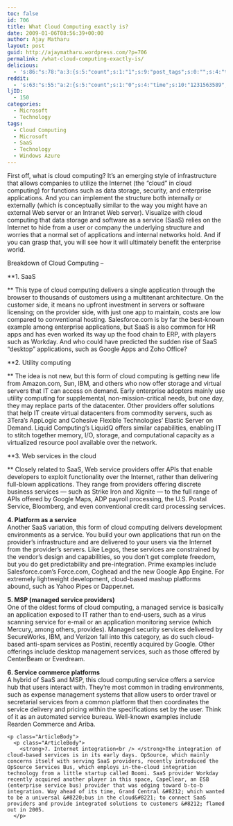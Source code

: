 ```yaml
---
toc: false
id: 706
title: What Cloud Computing exactly is?
date: 2009-01-06T08:56:39+00:00
author: Ajay Matharu
layout: post
guid: http://ajaymatharu.wordpress.com/?p=706
permalink: /what-cloud-computing-exactly-is/
delicious:
  - 's:86:"s:78:"a:3:{s:5:"count";s:1:"1";s:9:"post_tags";s:0:"";s:4:"time";s:10:"1231563588";}";";'
reddit:
  - 's:63:"s:55:"a:2:{s:5:"count";s:1:"0";s:4:"time";s:10:"1231563589";}";";'
ljID:
  - 150
categories:
  - Microsoft
  - Technology
tags:
  - Cloud Computing
  - Microsoft
  - SaaS
  - Technology
  - Windows Azure
---
```

First off, what is cloud computing? It&#8217;s an emerging style of infrastructure that allows companies to utilize the Internet (the &#8220;cloud&#8221; in cloud computing) for functions such as data storage, security, and enterprise applications. And you can implement the structure both internally or externally (which is conceptually similar to the way you might have an external Web server or an Intranet Web server). Visualize with cloud computing that data storage and software as a service (SaaS) relies on the Internet to hide from a user or company the underlying structure and worries that a normal set of applications and internal networks hold. And if you can grasp that, you will see how it will ultimately benefit the enterprise world.

Breakdown of Cloud Computing &#8211;

**1. SaaS
  
** This type of cloud computing delivers a single application through the browser to thousands of customers using a multitenant architecture. On the customer side, it means no upfront investment in servers or software licensing; on the provider side, with just one app to maintain, costs are low compared to conventional hosting. Salesforce.com is by far the best-known example among enterprise applications, but SaaS is also common for HR apps and has even worked its way up the food chain to ERP, with players such as Workday. And who could have predicted the sudden rise of SaaS <span class="regularArticleU">&#8220;desktop&#8221; applications</span>, such as Google Apps and Zoho Office?

**2. Utility computing
  
** The idea is not new, but this form of cloud computing is getting new life from Amazon.com, Sun, IBM, and others who now offer storage and virtual servers that IT can access on demand. Early enterprise adopters mainly use utility computing for supplemental, non-mission-critical needs, but one day, they may replace parts of the datacenter. Other providers offer solutions that help IT create virtual datacenters from commodity servers, such as 3Tera&#8217;s AppLogic and Cohesive Flexible Technologies&#8217; Elastic Server on Demand. Liquid Computing&#8217;s LiquidQ offers similar capabilities, enabling IT to stitch together memory, I/O, storage, and computational capacity as a virtualized resource pool available over the network.

**3. Web services in the cloud
  
** Closely related to SaaS, Web service providers offer APIs that enable developers to exploit functionality over the Internet, rather than delivering full-blown applications. They range from providers offering discrete business services &#8212; such as Strike Iron and Xignite &#8212; to the full range of APIs offered by Google Maps, ADP payroll processing, the U.S. Postal Service, Bloomberg, and even conventional credit card processing services.

<p class="ArticleBody">
  <strong>4. Platform as a service<br /> </strong>Another SaaS variation, this form of cloud computing delivers development environments as a service. You build your own applications that run on the provider&#8217;s infrastructure and are delivered to your users via the Internet from the provider&#8217;s servers. Like Legos, these services are constrained by the vendor&#8217;s design and capabilities, so you don&#8217;t get complete freedom, but you do get predictability and pre-integration. Prime examples include Salesforce.com&#8217;s <span class="regularArticleU">Force.com</span>, <span class="regularArticleU">Coghead</span> and the new <span class="regularArticleU">Google App Engine</span>. For extremely lightweight development, cloud-based <span class="regularArticleU">mashup platforms</span> abound, such as <span class="regularArticleU">Yahoo Pipes</span> or Dapper.net.
</p>

<p class="ArticleBody">
  <p class="ArticleBody">
    <strong>5. MSP (managed service providers)<br /> </strong>One of the oldest forms of cloud computing, a managed service is basically an application exposed to IT rather than to end-users, such as a virus scanning service for e-mail or an application monitoring service (which Mercury, among others, provides). Managed security services delivered by SecureWorks, IBM, and Verizon fall into this category, as do such cloud-based anti-spam services as Postini, recently acquired by Google. Other offerings include desktop management services, such as those offered by CenterBeam or Everdream.
  </p>
  
  <p class="ArticleBody">
    <p class="ArticleBody">
      <strong>6. Service commerce platforms<br /> </strong>A hybrid of SaaS and MSP, this cloud computing service offers a service hub that users interact with. They&#8217;re most common in trading environments, such as expense management systems that allow users to order travel or secretarial services from a common platform that then coordinates the service delivery and pricing within the specifications set by the user. Think of it as an automated service bureau. Well-known examples include Rearden Commerce and Ariba.
    </p>
    
    <p class="ArticleBody">
      <p class="ArticleBody">
        <strong>7. Internet integration<br /> </strong>The integration of cloud-based services is in its early days. OpSource, which mainly concerns itself with serving SaaS providers, recently introduced the OpSource Services Bus, which employs in-the-cloud integration technology from a little startup called Boomi. SaaS provider Workday recently acquired another player in this space, CapeClear, an ESB (enterprise service bus) provider that was edging toward b-to-b integration. Way ahead of its time, Grand Central &#8212; which wanted to be a universal &#8220;bus in the cloud&#8221; to connect SaaS providers and provide integrated solutions to customers &#8212; flamed out in 2005.
      </p>
